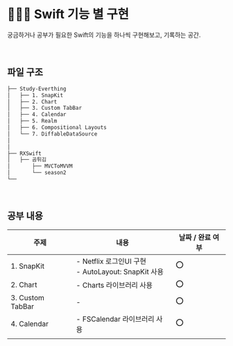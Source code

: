 # 👩🏻‍💻 Swift 기능 별 구현
궁금하거나 공부가 필요한 Swift의 기능을 하나씩 구현해보고, 기록하는 공간.

<br/>

## 파일 구조
```bash
├── Study-Everthing
│   ├── 1. SnapKit
│   ├── 2. Chart
│   ├── 3. Custom TabBar
│   ├── 4. Calendar
│   ├── 5. Realm
│   ├── 6. Compositional Layouts
│   └── 7. DiffableDataSource
│
│
├── RXSwift
│   ├── 곰튀김
│       ├── MVCToMVVM
│       └── season2
└── 
``` 

<br/>

## 공부 내용

|주제                      |내용                                 |날짜 / 완료 여부            |
|--------------------------------|-------------------------------|---------------------|
|1. SnapKit  	|- Netflix 로그인UI 구현  <br/> - AutoLayout: SnapKit 사용          | ⭕️    |
|2. Chart     |- Charts 라이브러리 사용           | ⭕️    |
|3. Custom TabBar |-            | ⭕️    |
|4. Calendar |- FSCalendar 라이브러리 사용      | ⭕️    |
|          |||
